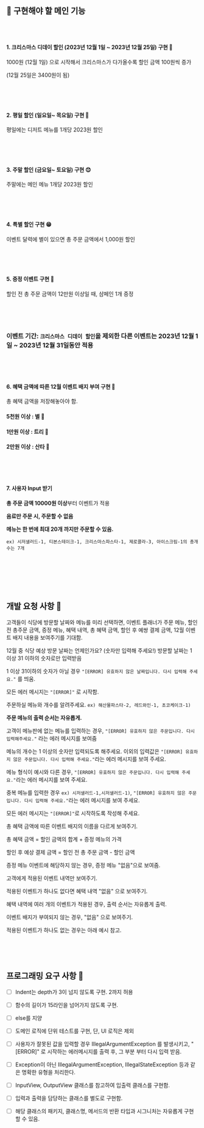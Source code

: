 ## 🧩 구현해야 할 메인 기능
<br><br>

#### 1. 크리스마스 디데이 할인 (2023년 12월 1일 ~ 2023년 12월 25일) 구현 🎅

1000원 (12월 1일) 으로 시작해서 크리스마스가 다가올수록 할인 금액 100원씩 증가

(12월 25일은 3400원이 됨)


<br><br><br>

#### 2. 평일 할인 (일요일~ 목요일) 구현 🤮

평일에는 디저트 메뉴를 1개당 2023원 할인

<br><br><br>

#### 3. 주말 할인 (금요일~ 토요일) 구현 😊

주말에는 메인 메뉴 1개당 2023원 할인

<br><br><br>

#### 4. 특별 할인 구현 😁

이벤트 달력에 별이 있으면 총 주문 금액에서 1,000원 할인

<br><br><br>

#### 5. 증정 이벤트 구현 🌟

할인 전 총 주문 금액이 12만원 이상일 때, 샴페인 1개 증정

<br><br><br>

### 이벤트 기간: `크리스마스 디데이 할인`을 제외한 다른 이벤트는 2023년 12월 1일 ~ 2023년 12월 31일동안 적용 

<br><br><br>

#### 6. 혜택 금액에 따른 12월 이벤트 배지 부여 구현 💝

총 혜택 금액을 저장해놓아야 함.

#### 5천원 이상 : 별 💫

#### 1만원 이상 : 트리 🎄

#### 2만원 이상 : 산타 🎅

<br><br><br>

#### 7. 사용자 Input 받기

**총 주문 금액 10000원 이상**부터 이벤트가 적용

**음료만 주문 시, 주문할 수 없음**

**메뉴는 한 번에 최대 20개 까지만 주문할 수 있음.**

```ex) 시저샐러드-1, 티본스테이크-1, 크리스마스파스타-1, 제로콜라-3, 아이스크림-1의 총개수는 7개```

<br><br><br><br><br>

## 개발 요청 사항 📜


고객들이 식당에 방문할 날짜와 메뉴를 미리 선택하면, 이벤트 플래너가 주문 메뉴, 할인 전 총주문 금액, 증정 메뉴, 혜택 내역, 총 혜택 금액, 할인 후 예쌍 결제 금액, 12월 이벤트 배지 내용을 보여주기를 기대함.


12월 중 식당 예상 방문 날짜는 언제인가요? (숫자만 입력해 주세요!)
방문할 날짜는 1 이상 31 이하의 숫자로만 입력받음

1 이상 31이하의 숫자가 아닐 경우  ```"[ERROR] 유효하지 않은 날짜입니다. 다시 입력해 주세요."``` 를 띄움.


모든 에러 메시지는 ```"[ERROR]"``` 로 시작함.




주문하실 메뉴와 개수를 알려주세요. ```ex) 해산물파스타-2, 레드와인-1, 초코케이크-1)```

**주문 메뉴의 출력 순서는 자유롭게.**

고객이 메뉴판에 없는 메뉴를 입력하는 경우, ```"[ERROR] 유효하지 않은 주문입니다. 다시 입력해주세요."``` 라는 에러 메시지를 보여줌

메뉴의 개수는 1 이상의 숫자만 입력되도록 해주세요. 이외의 입력값은 ```"[ERROR] 유효하지 않은 주문입니다. 다시 입력해 주세요."```라는 에러 메시지를 보여 주세요.

메뉴 형식이 예시와 다른 경우, ```"[ERROR] 유효하지 않은 주문입니다. 다시 입력해 주세요."```라는 에러 메시지를 보여 주세요.

중복 메뉴를 입력한 경우 ```ex) 시저샐러드-1,시저샐러드-1)```, ```"[ERROR] 유효하지 않은 주문입니다. 다시 입력해 주세요."```라는 에러 메시지를 보여 주세요.

모든 에러 메시지는 ```"[ERROR]"```로 시작하도록 작성해 주세요.



총 혜택 금액에 따른 이벤트 배지의 이름을 다르게 보여주기.

총 혜택 금액 = 할인 금액의 합계 + 증정 메뉴의 가격

할인 후 예상 결제 금액 = 할인 전 총 주문 금액 - 할인 금액




증정 메뉴 이벤트에 해당하지 않는 경우, 증정 메뉴 "없음"으로 보여줌.




고객에게 적용된 이벤트 내역만 보여주기.

적용된 이벤트가 하나도 없다면 혜택 내역 "없음" 으로 보여주기.

혜택 내역에 여러 개의 이벤트가 적용된 경우, 출력 순서는 자유롭게 출력.



이벤트 배지가 부여되지 않는 경우, "없음" 으로 보여주기.

적용된 이벤트가 하나도 없는 경우는 아래 예시 참고.

<br><br><br>

## 프로그래밍 요구 사항 📜

- [ ] Indent는 depth가 3이 넘지 않도록 구현. 2까지 허용
- [ ] 함수의 길이가 15라인을 넘어가지 않도록 구현.
- [ ] else를 지양
- [ ] 도메인 로직에 단위 테스트를 구현, 단, UI 로직은 제외
- [ ] 사용자가 잘못된 값을 입력할 경우 IllegalArgumentException 를 발생시키고, "[ERROR]" 로 시작하는 에러메시지를 출력 후, 그 부분 부터 다시 입력 받음.
- [ ] Exception이 아닌 IllegalArgumentException, IllegalStateException 등과 같은 명확한 유형을 처리한다.
- [ ] InputView, OutputView 클래스를 참고하여 입출력 클래스를 구현함.
- [ ] 입력과 출력을 담당하는 클래스를 별도로 구현함.
- [ ] 해당 클래스의 패키지, 클래스명, 메서드의 반환 타입과 시그니처는 자유롭게 구현할 수 있음.

